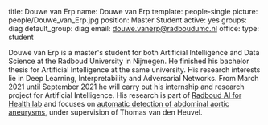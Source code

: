 title: Douwe van Erp
name: Douwe van Erp
template: people-single
picture: people/Douwe_van_Erp.jpg
position: Master Student
active: yes
groups: diag
default_group: diag
email: douwe.vanerp@radboudumc.nl
office: 
type: student


Douwe van Erp is a master's student for both Artificial Intelligence and Data Science at the Radboud University in Nijmegen. He finished his bachelor thesis for Artificial Intelligence at the same university. His research interests lie in Deep Learning, Interpretability and Adversarial Networks. From March 2021 until September 2021 he will carry out his internship and research project for Artificial Intelligence. His research is part of [Radboud AI for Health lab](https://www.ai-for-health.nl) and focuses on [automatic detection of abdominal aortic aneurysms](https://www.ai-for-health.nl/projects/aaa-detection/), under supervision of Thomas van den Heuvel.
